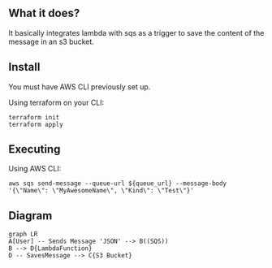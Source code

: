 ## What it does?

It basically integrates lambda with sqs as a trigger to save the content of the message in an s3 bucket.

## Install

You must have AWS CLI previously set up.

Using terraform on your CLI:

    terraform init
    terraform apply

## Executing

Using AWS CLI:

    aws sqs send-message --queue-url ${queue_url} --message-body '{\"Name\": \"MyAwesomeName\", \"Kind\": \"Test\"}'

## Diagram
```mermaid
graph LR
A[User] -- Sends Message 'JSON' --> B((SQS))
B --> D{LambdaFunction}
D -- SavesMessage --> C{S3 Bucket}